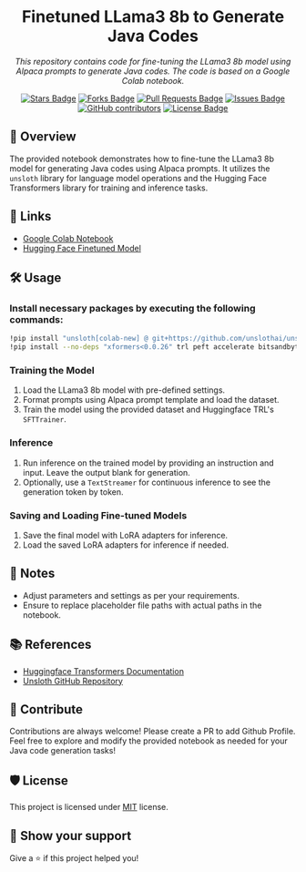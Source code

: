 <h1 align="center">Finetuned LLama3 8b to Generate Java Codes</h1>
<p align="center"><i>This repository contains code for fine-tuning the LLama3 8b model using Alpaca prompts to generate Java codes. The code is based on a Google Colab notebook.</i></p>
<div align="center">
  <a href="https://github.com/Rahul-AkaVector/java-code-generator/stargazers"><img src="https://camo.githubusercontent.com/60270666307048900b8ac19240183d1b18c9dd65c7073cbf36cd5eeab5bfbca8/68747470733a2f2f696d672e736869656c64732e696f2f6769746875622f73746172732f736175726162686e61746976652f6372656174652d66726f6e74656e642d726561646d65" alt="Stars Badge"/></a>
<a href="https://github.com/Rahul-AkaVector/java-code-generator/network/members"><img 
src="https://camo.githubusercontent.com/5dd4af823e72b2f3f76ffa17f26348869cb6451ebc4bf5cac8e67ec0c1d02526/68747470733a2f2f696d672e736869656c64732e696f2f6769746875622f666f726b732f736175726162686e61746976652f6372656174652d66726f6e74656e642d726561646d65" alt="Forks Badge"/></a>
<a href="https://github.com/Rahul-AkaVector/java-code-generator/pulls"><img src="https://img.shields.io/github/issues-pr/elangosundar/awesome-README-templates" alt="Pull Requests Badge"/></a>
<a href="https://github.com/Rahul-AkaVector/java-code-generator/issues"><img src="https://img.shields.io/github/issues/elangosundar/awesome-README-templates" alt="Issues Badge"/></a>
<a href="https://github.com/Rahul-AkaVector/java-code-generator/graphs/contributors"><img alt="GitHub contributors" src="https://img.shields.io/github/contributors/elangosundar/awesome-README-templates?color=2b9348"></a>
<a href="https://github.com/Rahul-AkaVector/java-code-generator/blob/master/LICENSE"><img src="https://img.shields.io/github/license/elangosundar/awesome-README-templates?color=2b9348" alt="License Badge"/></a>
</div>


## 🚀 Overview

The provided notebook demonstrates how to fine-tune the LLama3 8b model for generating Java codes using Alpaca prompts. It utilizes the `unsloth` library for language model operations and the Hugging Face Transformers library for training and inference tasks.

## 🔗 Links
  - [Google Colab Notebook](https://colab.research.google.com/drive/1FG6MQo3kcc6yNKQj34kxgq7lrZtg0U0l?usp=sharing)
  - [Hugging Face Finetuned Model](https://huggingface.co/rahulAkaVector/java_code_generator_finetuned_model/tree/main)
  
## 🛠️ Usage

### Install necessary packages by executing the following commands:
   ```bash
   !pip install "unsloth[colab-new] @ git+https://github.com/unslothai/unsloth.git"
   !pip install --no-deps "xformers<0.0.26" trl peft accelerate bitsandbytes
   ```
### Training the Model

1. Load the LLama3 8b model with pre-defined settings.
2. Format prompts using Alpaca prompt template and load the dataset.
3. Train the model using the provided dataset and Huggingface TRL's `SFTTrainer`.

### Inference

1. Run inference on the trained model by providing an instruction and input. Leave the output blank for generation.
2. Optionally, use a `TextStreamer` for continuous inference to see the generation token by token.

### Saving and Loading Fine-tuned Models

1. Save the final model with LoRA adapters for inference.
2. Load the saved LoRA adapters for inference if needed.

## 📝 Notes

- Adjust parameters and settings as per your requirements.
- Ensure to replace placeholder file paths with actual paths in the notebook.

##  📚  References

- [Huggingface Transformers Documentation](https://huggingface.co/docs/transformers/index.html)
- [Unsloth GitHub Repository](https://github.com/unslothai/unsloth)


## 🍰 Contribute

Contributions are always welcome! Please create a PR to add Github Profile. Feel free to explore and modify the provided notebook as needed for your Java code generation tasks!

## 🛡️ License

This project is licensed under [MIT](https://opensource.org/licenses/MIT) license.

## 💖 Show your support

Give a ⭐️ if this project helped you!
